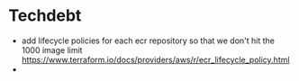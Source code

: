 # Techdebt
- add lifecycle policies for each ecr repository so that we don't hit the 1000 image limit https://www.terraform.io/docs/providers/aws/r/ecr_lifecycle_policy.html
- 
